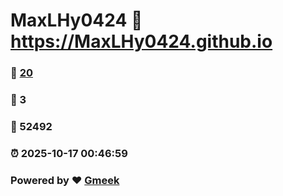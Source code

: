 # MaxLHy0424 :link: https://MaxLHy0424.github.io 
### :page_facing_up: [20](https://MaxLHy0424.github.io/tag.html) 
### :speech_balloon: 3 
### :hibiscus: 52492 
### :alarm_clock: 2025-10-17 00:46:59 
### Powered by :heart: [Gmeek](https://github.com/Meekdai/Gmeek)
